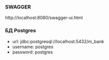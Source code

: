 ### SWAGGER 
http://localhost:8080/swagger-ui.html

### БД Postgres
* url: jdbc:postgresql://localhost:5432/m_bank
* username: postgres
* password: postgres